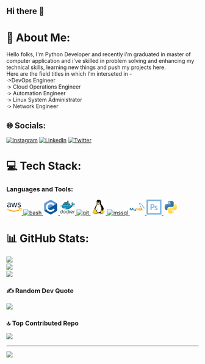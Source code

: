 ## Hi there 👋

# 💫 About Me:
Hello folks, I'm Python Developer and recently i'm graduated in master of computer application and i've skilled in problem solving and enhancing my technical skills, learning new things and push my projects here.<br>Here are the field titles in which I'm interseted in -<br>·>DevOps Engineer <br>·> Cloud Operations Engineer <br>·> Automation Engineer <br>·> Linux System Administrator <br>·> Network Engineer


## 🌐 Socials:
[![Instagram](https://img.shields.io/badge/Instagram-%23E4405F.svg?logo=Instagram&logoColor=white)](https://instagram.com/https://www.instagram.com/haanji_anuj/) [![LinkedIn](https://img.shields.io/badge/LinkedIn-%230077B5.svg?logo=linkedin&logoColor=white)](https://linkedin.com/in/https://www.linkedin.com/in/anuj-mishra-39b758197/) [![Twitter](https://img.shields.io/badge/Twitter-%231DA1F2.svg?logo=Twitter&logoColor=white)](https://twitter.com/https://twitter.com/SachinasAnuj) 

# 💻 Tech Stack:
<h3 align="left">Languages and Tools:</h3>
<p align="left"> <a href="https://aws.amazon.com" target="_blank" rel="noreferrer"> <img src="https://raw.githubusercontent.com/devicons/devicon/master/icons/amazonwebservices/amazonwebservices-original-wordmark.svg" alt="aws" width="40" height="40"/> </a> <a href="https://www.gnu.org/software/bash/" target="_blank" rel="noreferrer"> <img src="https://www.vectorlogo.zone/logos/gnu_bash/gnu_bash-icon.svg" alt="bash" width="40" height="40"/> </a> <a href="https://www.cprogramming.com/" target="_blank" rel="noreferrer"> <img src="https://raw.githubusercontent.com/devicons/devicon/master/icons/c/c-original.svg" alt="c" width="40" height="40"/> </a> <a href="https://www.docker.com/" target="_blank" rel="noreferrer"> <img src="https://raw.githubusercontent.com/devicons/devicon/master/icons/docker/docker-original-wordmark.svg" alt="docker" width="40" height="40"/> </a> <a href="https://git-scm.com/" target="_blank" rel="noreferrer"> <img src="https://www.vectorlogo.zone/logos/git-scm/git-scm-icon.svg" alt="git" width="40" height="40"/> </a> <a href="https://www.linux.org/" target="_blank" rel="noreferrer"> <img src="https://raw.githubusercontent.com/devicons/devicon/master/icons/linux/linux-original.svg" alt="linux" width="40" height="40"/> </a> <a href="https://www.microsoft.com/en-us/sql-server" target="_blank" rel="noreferrer"> <img src="https://www.svgrepo.com/show/303229/microsoft-sql-server-logo.svg" alt="mssql" width="40" height="40"/> </a> <a href="https://www.mysql.com/" target="_blank" rel="noreferrer"> <img src="https://raw.githubusercontent.com/devicons/devicon/master/icons/mysql/mysql-original-wordmark.svg" alt="mysql" width="40" height="40"/> </a> <a href="https://www.photoshop.com/en" target="_blank" rel="noreferrer"> <img src="https://raw.githubusercontent.com/devicons/devicon/master/icons/photoshop/photoshop-line.svg" alt="photoshop" width="40" height="40"/> </a> <a href="https://www.python.org" target="_blank" rel="noreferrer"> <img src="https://raw.githubusercontent.com/devicons/devicon/master/icons/python/python-original.svg" alt="python" width="40" height="40"/> </a> </p>

# 📊 GitHub Stats:
![](https://github-readme-stats.vercel.app/api?username=Anuj-Mishra8853&theme=dark&hide_border=true&include_all_commits=true&count_private=false)<br/>
![](https://github-readme-streak-stats.herokuapp.com/?user=Anuj-Mishra8853&theme=dark&hide_border=true)<br/>
![](https://github-readme-stats.vercel.app/api/top-langs/?username=Anuj-Mishra8853&theme=dark&hide_border=true&include_all_commits=true&count_private=false&layout=compact)

### ✍️ Random Dev Quote    
![](https://quotes-github-readme.vercel.app/api?type=horizontal&theme=radical)

### 🔝 Top Contributed Repo
![](https://github-contributor-stats.vercel.app/api?username=Anuj-Mishra8853&limit=5&theme=dark&combine_all_yearly_contributions=true)

---
[![](https://visitcount.itsvg.in/api?id=Anuj-Mishra8853&icon=0&color=0)](https://visitcount.itsvg.in)

<!-- Proudly created with GPRM ( https://gprm.itsvg.in ) -->
